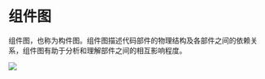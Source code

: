 # 组件图

组件图，也称为构件图。组件图描述代码部件的物理结构及各部件之间的依赖关系，组件图有助于分析和理解部件之间的相互影响程度。

![](https://cdn.jsdelivr.net/gh/ZanderZhao/img20/file/20200117211035.png)